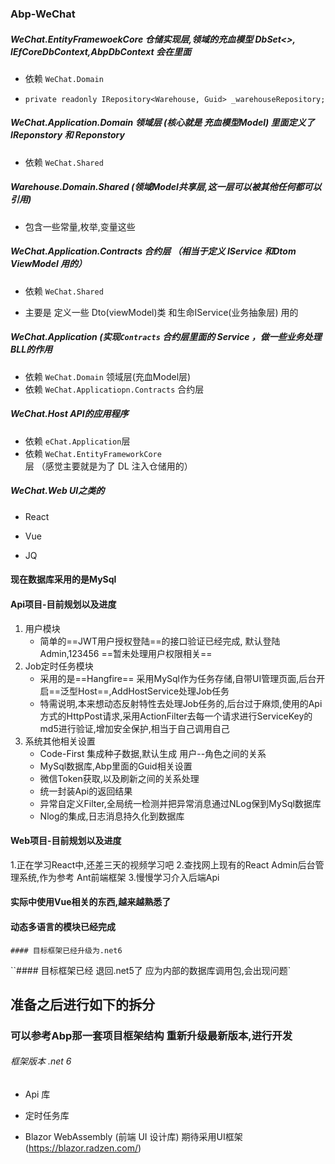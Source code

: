 ### Abp-WeChat




##### WeChat.EntityFramewoekCore 仓储实现层,领域的充血模型 DbSet<>, IEfCoreDbContext,AbpDbContext 会在里面 

- 依赖 `WeChat.Domain `

- `private readonly IRepository<Warehouse, Guid> _warehouseRepository;`

  

##### WeChat.Application.Domain 领域层 (核心就是 充血模型Model)   里面定义了 IReponstory 和 Reponstory 

- 依赖 `WeChat.Shared`

  

##### Warehouse.Domain.Shared (领域Model共享层,这一层可以被其他任何都可以引用)

- 包含一些常量,枚举,变量这些

  

##### WeChat.Application.Contracts 合约层 （相当于定义 IService 和Dtom ViewModel 用的）

- 依赖 `WeChat.Shared`

- 主要是 定义一些 Dto(viewModel)类 和生命IService(业务抽象层) 用的



##### WeChat.Application (实现`Contracts` 合约层里面的 Service ，做一些业务处理 BLL的作用

- 依赖 `WeChat.Domain` 领域层(充血Model层) 
- 依赖 `WeChat.Applicatiopn.Contracts` 合约层




##### WeChat.Host API的应用程序

- 依赖 `eChat.Application`层
- 依赖 `WeChat.EntityFrameworkCore`层   （感觉主要就是为了 DL 注入仓储用的）



##### WeChat.Web UI之类的

- React

- Vue

- JQ

  

#### 现在数据库采用的是MySql



#### Api项目-目前规划以及进度

1. 用户模块
   - 简单的==JWT用户授权登陆==的接口验证已经完成, 默认登陆Admin,123456 ==暂未处理用户权限相关==
2. Job定时任务模块
   - 采用的是==Hangfire== 采用MySql作为任务存储,自带UI管理页面,后台开启==泛型Host==,AddHostService处理Job任务
   - 特需说明,本来想动态反射特性去处理Job任务的,后台过于麻烦,使用的Api方式的HttpPost请求,采用ActionFilter去每一个请求进行ServiceKey的md5进行验证,增加安全保护,相当于自己调用自己
3. 系统其他相关设置
   - Code-First 集成种子数据,默认生成 用户--角色之间的关系
   - MySql数据库,Abp里面的Guid相关设置
   - 微信Token获取,以及刷新之间的关系处理
   - 统一封装Api的返回结果
   - 异常自定义Filter,全局统一检测并把异常消息通过NLog保到MySql数据库
   - Nlog的集成,日志消息持久化到数据库
 
 
 #### Web项目-目前规划以及进度
 1.正在学习React中,还差三天的视频学习吧
 2.查找网上现有的React Admin后台管理系统,作为参考 Ant前端框架
 3.慢慢学习介入后端Api
 
  #### 实际中使用Vue相关的东西,越来越熟悉了
 
  #### 动态多语言的模块已经完成
  
  ``#### 目标框架已经升级为.net6``
  
  ``#### 目标框架已经 退回.net5了 应为内部的数据库调用包,会出现问题`
  
  
  
   ## 准备之后进行如下的拆分
  ### 可以参考Abp那一套项目框架结构 重新升级最新版本,进行开发



###### 框架版本 .net 6

- Api 库

- 定时任务库

- Blazor WebAssembly (前端 UI 设计库)  期待采用UI框架 (https://blazor.radzen.com/)

